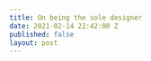 ```yaml
---
title: On being the sole designer
date: 2021-02-14 22:42:00 Z
published: false
layout: post
---
```


